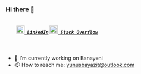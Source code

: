 ### Hi there 👋

<h5>
  <code>
    <a href="https://linkedin.com/in/yunus-emre-bayazit" title="LinkedIn Profile"><img width="22" src="https://github.com/zumrudu-anka/zumrudu-anka/blob/master/images/linkedin.svg"> LinkedIn</a></code>
  <code><a href="https://stackoverflow.com/users/6842854/yunus-emre-bayazit" title="Stack Overflow Profile"><img width="22" src="https://github.com/zumrudu-anka/zumrudu-anka/blob/master/images/stackoverflow.svg"> Stack Overflow</a></code>
</h5>
<br>

- 🔭 I’m currently working on Banayeni
- 📫 How to reach me: yunusbayazit@outlook.com

